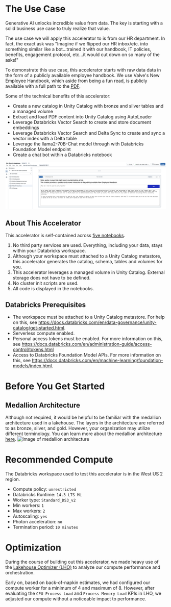 # The Use Case
Generative AI unlocks incredible value from data. The key is starting with a solid business use case to truly realize that value.

The use case we will apply this accelerator to is from our HR department. In fact, the exact ask was "Imagine if we flipped our HR inbox/etc. into something similar like a bot…trained it with our handbook, IT policies, benefits, engagement protocol, etc…it would cut down on so many of the asks!"

To demonstrate this use case, this accelerator starts with raw data data in the form of a publicly available employee handbook. We use Valve's New Employee Handbook, which aside from being a fun read, is publicly available with a full path to the [PDF](https://cdn.cloudflare.steamstatic.com/apps/valve/Valve_NewEmployeeHandbook.pdf).

Some of the technical benefits of this accelerator:
- Create a new catalog in Unity Catalog with bronze and silver tables and a managed volume
- Extract and load PDF content into Unity Catalog using AutoLoader
- Leverage Databricks Vector Search to create and store document embeddings
- Leverage Databricks Vector Search and Delta Sync to create and sync a vector index with a Delta table
- Leverage the llama2-70B-Chat model through with Databricks Foundation Model endpoint
- Create a chat bot within a Databricks notebook



![A look at the chatbot from this accelerator](./images/hr-chatbot-in-notebook.png)

## About This Accelerator
This accelerator is self-contained across [five notebooks](./notebooks/). 
1. No third party services are used. Everything, including your data, stays within your Databricks workspace.
2. Although your workspace must attached to a Unity Catalog metastore, this accelerator generates the catalog, schema, tables and volumes for you.
2. This accelerator leverages a managed volume in Unity Catalog. External storage does not have to be defined.
3. No cluster init scripts are used.
4. All code is displayed in the notebooks.

## Databricks Prerequisites
- The workspace must be attached to a Unity Catalog metastore. For help on this, see https://docs.databricks.com/en/data-governance/unity-catalog/get-started.html.
- Serverless compute enabled.
- Personal access tokens must be enabled. For more information on this, see https://docs.databricks.com/en/administration-guide/access-control/tokens.html
- Access to Databricks Foundation Model APIs. For more information on this, see https://docs.databricks.com/en/machine-learning/foundation-models/index.html.

# Before You Get Started
## Medallion Architecture
Although not required, it would be helpful to be familiar with the medallion architecture used in a lakehouse. The layers in the architecture are referred to as bronze, silver, and gold. However, your organization may utilize different terminology. You can learn more about the medallion architecture [here](https://www.databricks.com/glossary/medallion-architecture).
![Image of medallion architecture](https://cms.databricks.com/sites/default/files/inline-images/building-data-pipelines-with-delta-lake-120823.png)

# Recommended Compute
The Databricks workspace used to test this accelerator is in the West US 2 region. 
- Compute policy: `unrestricted`
- Databricks Runtime: `14.3 LTS ML`
- Worker type: `Standard_DS3_v2`
- Min workers: `1`
- Max workers: `2`
- Autoscaling: `yes`
- Photon acceleration: `no`
- Termination period: `10 minutes`

# Optimization
During the course of building out this accelerator, we made heavy use of the [Lakehouse Optimizer (LHO)](https://azuremarketplace.microsoft.com/en/marketplace/apps/blueprint-consulting-services-llc.lakehouse-monitor?tab=overview) to analyze our compute performance and orchestration. 

Early on, based on back-of-napkin estimates, we had configured our compute worker for a minimum of 4 and maximum of 8. However, after evaluating the `CPU Process Load` and `Process Memory Load` KPIs in LHO, we adjusted our compute without a noticeable impact to performance.
